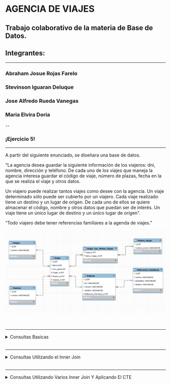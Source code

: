 # AGENCIA DE VIAJES
Trabajo colaborativo de la materia de Base de Datos.
---

## Integrantes:
---
### Abraham Josue Rojas Farelo
### Stevinson Iguaran Deluque
### Jose Alfredo Rueda Vanegas
### Maria Elvira Doria 
--
<p>

### ¡Ejercicio 5!
  ---

A partir del siguiente enunciado, se diseñara una base de datos.

"La agencia desea guardar la siguiente información de los viajeros:
dni, nombre, dirección y teléfono. De cada uno de los viajes que maneja la agencia interesa guardar el código de viaje, número de plazas, fecha en la que se realiza el viaje y otros datos. 

Un viajero puede realizar tantos viajes como desee con la agencia. Un viaje determinado sólo puede ser cubierto por un viajero. Cada viaje realizado tiene un destino y un lugar de origen. De cada uno de ellos se quiere almacenar el código, nombre y otros datos que puedan ser de interés. Un viaje tiene un único lugar de destino y un único lugar de origen".

“Todo viajero debe tener referencias familiares a la agenda de viajes.”


<div>
  <img src="https://github.com/abram550/Agencia-de-Viajes/blob/main/Imagenes/Diagrama_Agencia.png" alt="Ejercicio">
</div>

</p>

<br>

---
<details><summary>Consultas Basicas</summary>
<p>

#### Mostrar todos los viajes que tiene un determinado viajero:

```SQL
  select v.id, v.nombre
  from viajeros v, viajes vi 
  where v.id = vi.id ;
```
  
<div>
  <img src="https://github.com/abram550/Agencia-de-Viajes/blob/main/Imagenes/consulta%201.png" alt="Ejercicio">
</div>
  
#### Mostrar todos los viajes que tienen un determinado destino:

```SQL
  select vi.*, d.nombre
  from destinos d, viajes vi 
  where d.id = vi.destino_id;
```
  
  <div>
  <img src="https://github.com/abram550/Agencia-de-Viajes/blob/main/Imagenes/consulta%202.png" alt="Ejercicio">
</div>
  
#### Mostrar todos los viajes que tienen un determinado Origen:

```SQL
  select vi.*, o.nombre
  from origeness o, viajes vi 
  where o.id = vi.origen_id;
```
  
<div>
  <img src="https://github.com/abram550/Agencia-de-Viajes/blob/main/Imagenes/consulta%203.png" alt="Ejercicio">
</div>
  
</p>
</details>

<br>

---
<details><summary>Consultas Utilizando el Inner Join </summary>
<p>

  #### Mostrar los viajeros con su determinado destino y su fecha en un rango X:

```SQL
  select vi.*, d.nombre
  from destinos d
  join viajes vi on d.id = vi.destino_id
  Where vi.fecha  between "2023-04-02" and "2023-04-06";
```
  
 <div>
  <img src="https://github.com/abram550/Agencia-de-Viajes/blob/main/Imagenes/consulta%204.png" alt="Ejercicio">
</div>
  
#### Consulta para mostrar el destino del viajero:

```SQL
  SELECT *
  FROM viajeros vi
  JOIN destinos
  ON vi.id = destinos.id
  WHERE destinos.id = '2';
```
  
  <div>
  <img src="https://github.com/abram550/Agencia-de-Viajes/blob/main/Imagenes/consulta%205.png" alt="Ejercicio">
</div>
  
</p>
</details>

<br>

---
<details><summary>Consultas Utilizando Varios Inner Join Y Aplicando El CTE</summary>
<p>

#### Consulta basica utilizando el CTE

```SQL
WITH viajeros_registrados AS (
  SELECT dni, nombre, direccion, telefono
  FROM viajeros
  )
  SELECT * FROM viajeros_registrados;
```
  <div>
  <img src="https://github.com/abram550/Agencia-de-Viajes/blob/main/Imagenes/Consulta%206.png" alt="Ejercicio">
</div>
  
  #### Consulta el nombre, el destino junto con su fecha:

```SQL
  select vi.id, v.viajeros_id,v.origen_id as Origen, v.destino_id as Destino , v.fecha
  from viajeros vi
  join viajes v  on (vi.id = v.id)
  join destinos d on (v.id = d.id)
  join origeness o on (v.id = o.id)
  Where v.fecha  between "2023-04-02" and "2023-04-06";
```

<div>
  <img src="https://github.com/abram550/Agencia-de-Viajes/blob/main/Imagenes/Consulta%207.png" alt="Ejercicio">
</div>

</p>
</details>
